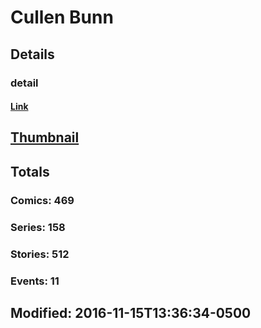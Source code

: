 # Cullen  Bunn 
## Details
### detail
#### [Link](http://marvel.com/comics/creators/10023/cullen_bunn?utm_campaign=apiRef&utm_source=225578a89fc76f3d20fbffda5d17a88d)
## [Thumbnail](http://i.annihil.us/u/prod/marvel/i/mg/b/40/image_not_available.jpg)
## Totals
### Comics: 469
### Series: 158
### Stories: 512
### Events: 11
## Modified: 2016-11-15T13:36:34-0500